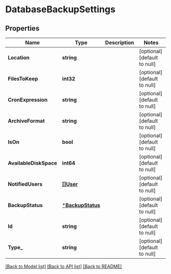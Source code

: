 # DatabaseBackupSettings

## Properties
Name | Type | Description | Notes
------------ | ------------- | ------------- | -------------
**Location** | **string** |  | [optional] [default to null]
**FilesToKeep** | **int32** |  | [optional] [default to null]
**CronExpression** | **string** |  | [optional] [default to null]
**ArchiveFormat** | **string** |  | [optional] [default to null]
**IsOn** | **bool** |  | [optional] [default to null]
**AvailableDiskSpace** | **int64** |  | [optional] [default to null]
**NotifiedUsers** | [**[]User**](User.md) |  | [optional] [default to null]
**BackupStatus** | [***BackupStatus**](BackupStatus.md) |  | [optional] [default to null]
**Id** | **string** |  | [optional] [default to null]
**Type_** | **string** |  | [optional] [default to null]

[[Back to Model list]](../README.md#documentation-for-models) [[Back to API list]](../README.md#documentation-for-api-endpoints) [[Back to README]](../README.md)


